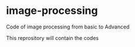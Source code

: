 # image-processing
Code of image processing from basic to Advanced

This reprository will contain the codes
